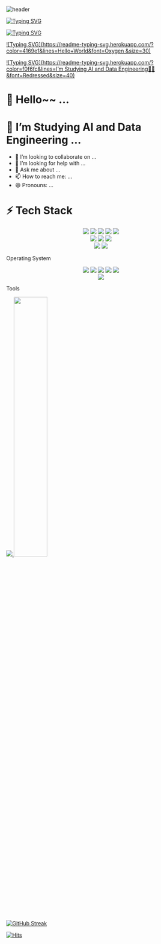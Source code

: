 ![header](https://capsule-render.vercel.app/api?type=waving&color=auto&height=300&section=header&text=Jun's%20Github!&fontSize=90)

[![Typing SVG](https://readme-typing-svg.herokuapp.com/?color=4169e1&lines=Hello+World&font=BioRhyme&size=30)](https://git.io/typing-svg)

[![Typing SVG](https://readme-typing-svg.herokuapp.com/?color=4169e1&lines=Hello+World&font=Nunito&size=30)](https://git.io/typing-svg)

[![Typing SVG](https://readme-typing-svg.herokuapp.com/?color=4169e1&lines=Hello+World&font=Oxygen &size=30)](https://git.io/typing-svg)

[![Typing SVG](https://readme-typing-svg.herokuapp.com/?color=f0f6fc&lines=I’m Studying AI and Data Engineering🐯🤖&font=Redressed&size=40)](https://git.io/typing-svg)

# 🔭 Hello~~ ...
# 🌱 I’m Studying AI and Data Engineering ...
- 👯 I’m looking to collaborate on ...
- 🤔 I’m looking for help with ...
- 💬 Ask me about ...
- 📫 How to reach me: ...
- 😄 Pronouns: ...
# ⚡ Tech Stack

<div align="center">
	<img src="https://img.shields.io/badge/Python-3776AB?style=flat&logo=Python&logoColor=white" />
	<img src="https://img.shields.io/badge/TensorFlow-FF6F00?style=flat&logo=TensorFlow&logoColor=white" />
	<img src="https://img.shields.io/badge/PyTorch-EE4C2C?style=flat&logo=PyTorch&logoColor=white" />
	<img src="https://img.shields.io/badge/NumPy-013243?style=flat&logo=NumPy&logoColor=white" />
	<img src="https://img.shields.io/badge/Pandas-150458?style=flat&logo=Pandas&logoColor=white" />
</div>
<div align="center">
	<img src="https://img.shields.io/badge/Microsoft Excel-217346?style=flat&logo=Microsoft Excel&logoColor=white" />
	<img src="https://img.shields.io/badge/Microsoft PowerPoint-B7472A?style=flat&logo=Microsoft PowerPoint&logoColor=white" />
	<img src="https://img.shields.io/badge/Microsoft Word-2B579A?style=flat&logo=Microsoft Word&logoColor=white" />
</div>


<div align="center">
	<img src="https://img.shields.io/badge/Windows 11-0078D4?style=flat&logo=Windows 11&logoColor=white" />
	<img src="https://img.shields.io/badge/Ubuntu-E95420?style=flat&logo=Ubuntu&logoColor=white" />
</div>

Operating System


<div align="center">
	<img src="https://img.shields.io/badge/Visual Studio Code-007ACC?style=flat&logo=Visual Studio Code&logoColor=white" />
	<img src="https://img.shields.io/badge/Jupyter-F37626?style=flat&logo=Jupyter&logoColor=white" />
	<img src="https://img.shields.io/badge/PyCharm-000000?style=flat&logo=PyCharm&logoColor=white" />
	<img src="https://img.shields.io/badge/Notion-000000?style=flat&logo=Notion&logoColor=white" />
	<img src="https://img.shields.io/badge/GitHub-181717?style=flat&logo=GitHub&logoColor=white" />
</div>

<div align="center">
	<img src="https://img.shields.io/badge/Gmail-EA4335?style=flat&logo=Gmail&logoColor=white" />
</div>


Tools




  
  
<a href="s">
  <img src="https://github-readme-stats.vercel.app/api/top-langs/?username=dkssud8150&exclude_repo=Chae0220.github.io&layout=compact&theme=tokyonight" />
</a>
<a href="s">
  <img src="https://github-readme-stats.vercel.app/api?username=Chae0220&theme=tokyonight&show_icons=true" width="42%" />
</a>

[![GitHub Streak](https://github-readme-streak-stats.herokuapp.com/?user=Chae0220&theme=tokyonight)](https://git.io/streak-stats)


[![Hits](https://hits.seeyoufarm.com/api/count/incr/badge.svg?url=https%3A%2F%2Fgithub.com%2FChae0220%2Fhit-counter&count_bg=%232AB4E5D6&title_bg=%23555555&icon=&icon_color=%23E7E7E7&title=views&edge_flat=false)](https://hits.seeyoufarm.com)



<!--
**Chae0220/Chae0220** is a ✨ _special_ ✨ repository because its `README.md` (this file) appears on your GitHub profile.

Here are some ideas to get you started:

- 🔭 I’m currently working on ...
- 🌱 I’m currently learning ...
- 👯 I’m looking to collaborate on ...
- 🤔 I’m looking for help with ...
- 💬 Ask me about ...
- 📫 How to reach me: ...
- 😄 Pronouns: ...
- ⚡ Fun fact: ...
-->
